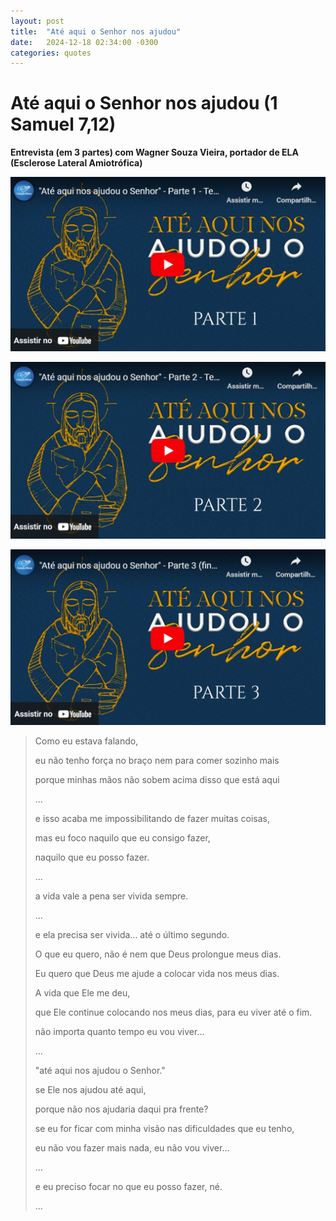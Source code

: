 ```yaml
---
layout: post
title:  "Até aqui o Senhor nos ajudou"
date:   2024-12-18 02:34:00 -0300
categories: quotes
---
```

# Até aqui o Senhor nos ajudou (1 Samuel 7,12)

**Entrevista (em 3 partes) com Wagner Souza Vieira, portador de ELA (Esclerose Lateral Amiotrófica)**

[![Entrevista com Wagner Souza Vieira, portador de ELA (Esclerose Lateral Amiotrófica)](/assets/ate-aqui-nos-ajudou-o-senhor-1.png)](https://www.youtube.com/watch?v=UjQuXYJmT3o)

[![Entrevista com Wagner Souza Vieira, portador de ELA (Esclerose Lateral Amiotrófica)](/assets/ate-aqui-nos-ajudou-o-senhor-2.png)](https://www.youtube.com/watch?v=cm8KW5_oXig)

[![Entrevista com Wagner Souza Vieira, portador de ELA (Esclerose Lateral Amiotrófica)](/assets/ate-aqui-nos-ajudou-o-senhor-3.png)](https://www.youtube.com/watch?v=wOAxXNC2vPA)

> Como eu estava falando,
>
> eu não tenho força no braço nem para comer sozinho mais
>
> porque minhas mãos não sobem acima disso que está aqui
>
> ...
>
> e isso acaba me impossibilitando de fazer muitas coisas,
>
> mas eu foco naquilo que eu consigo fazer,
>
> naquilo que eu posso fazer.
>
> ...
>
> a vida vale a pena ser vivida sempre.
>
> ...
> 
> e ela precisa ser vivida... até o último segundo.
>
> O que eu quero, não é nem que Deus prolongue meus dias.
>
> Eu quero que Deus me ajude a colocar vida nos meus dias.
>
> A vida que Ele me deu,
>
> que Ele continue colocando nos meus dias, para eu viver até o fim.
>
> não importa quanto tempo eu vou viver...
>
> ...
>
> "até aqui nos ajudou o Senhor."
> 
> se Ele nos ajudou até aqui,
>
> porque não nos ajudaria daqui pra frente?
>
> se eu for ficar com minha visão nas dificuldades que eu tenho,
>
> eu não vou fazer mais nada, eu não vou viver...
>
> ...
>
> e eu preciso focar no que eu posso fazer, né.
>
> ...

